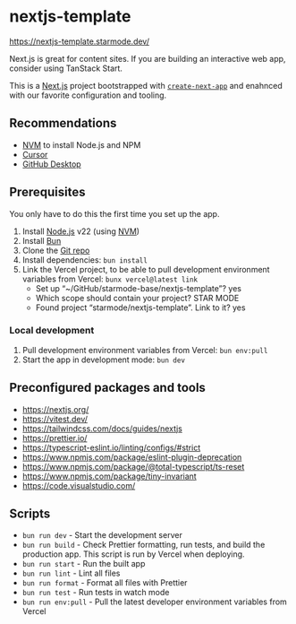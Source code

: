 # nextjs-template

https://nextjs-template.starmode.dev/

Next.js is great for content sites. If you are building an interactive web app, consider using TanStack Start.

This is a [Next.js](https://nextjs.org) project bootstrapped with [`create-next-app`](https://nextjs.org/docs/app/api-reference/cli/create-next-app) and enahnced with our favorite configuration and tooling.

## Recommendations

- [NVM](https://github.com/nvm-sh/nvm/blob/master/README.md) to install Node.js and NPM
- [Cursor](https://www.cursor.com/)
- [GitHub Desktop](https://desktop.github.com/)

## Prerequisites

You only have to do this the first time you set up the app.

1. Install [Node.js](https://nodejs.org/) v22 (using [NVM](https://github.com/nvm-sh/nvm/blob/master/README.md))
1. Install [Bun](https://bun.sh/)
1. Clone the [Git repo](https://github.com/starmode-base/nextjs-template)
1. Install dependencies: `bun install`
1. Link the Vercel project, to be able to pull development environment variables from Vercel: `bunx vercel@latest link`
   - Set up “~/GitHub/starmode-base/nextjs-template”? yes
   - Which scope should contain your project? STAR MODE
   - Found project “starmode/nextjs-template”. Link to it? yes

### Local development

1. Pull development environment variables from Vercel: `bun env:pull`
1. Start the app in development mode: `bun dev`

## Preconfigured packages and tools

- https://nextjs.org/
- https://vitest.dev/
- https://tailwindcss.com/docs/guides/nextjs
- https://prettier.io/
- https://typescript-eslint.io/linting/configs/#strict
- https://www.npmjs.com/package/eslint-plugin-deprecation
- https://www.npmjs.com/package/@total-typescript/ts-reset
- https://www.npmjs.com/package/tiny-invariant
- https://code.visualstudio.com/

## Scripts

- `bun run dev` - Start the development server
- `bun run build` - Check Prettier formatting, run tests, and build the production app. This script is run by Vercel when deploying.
- `bun run start` - Run the built app
- `bun run lint` - Lint all files
- `bun run format` - Format all files with Prettier
- `bun run test` - Run tests in watch mode
- `bun run env:pull` - Pull the latest developer environment variables from Vercel
